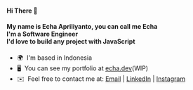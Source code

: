 #### Hi There 👋 

#### My name is Echa Apriliyanto, you can call me __Echa__ <br>I'm a __Software Engineer__<br>I'd love to build any project with JavaScript

* 🌍  I'm based in Indonesia
* 🖥️  You can see my portfolio at [echa.dev](http://echa.dev)(WIP)
* ✉️  Feel free to contact me at: [Email](mailto:apriliyantoecha1@gmail.com) | [LinkedIn](https://www.linkedin.com/in/echa-apriliyanto-125402244/) | [Instagram](https://www.instagram.com/apr_31/)
